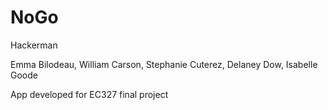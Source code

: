 # NoGo

Hackerman

Emma Bilodeau,
William Carson,
Stephanie Cuterez,
Delaney Dow,
Isabelle Goode

App developed for EC327 final project
